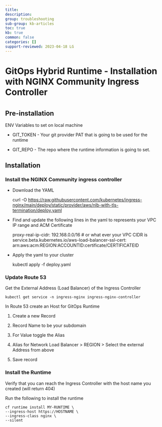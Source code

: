 ```yaml
---
title: 
description: 
group: troubleshooting
sub-group: kb-articles
toc: true
kb: true
common: false
categories: []
support-reviewed: 2023-04-18 LG
---
```


# GitOps Hybrid Runtime - Installation with NGINX Community Ingress Controller

#

## Pre-installation

ENV Variables to set on local machine

  * GIT_TOKEN - Your git provider PAT that is going to be used for the runtime

  * GIT_REPO - The repo where the runtime information is going to set.

## Installation

### Install the NGINX Community ingress controller

  * Download the YAML

    
    
    curl -O https://raw.githubusercontent.com/kubernetes/ingress-nginx/main/deploy/static/provider/aws/nlb-with-tls-termination/deploy.yaml

  * Find and update the following lines in the yaml to represents your VPC IP range and ACM Certificate 

    
    
    proxy-real-ip-cidr: 192.168.0.0/16 # or what ever your VPC CIDR is  
    service.beta.kubernetes.io/aws-load-balancer-ssl-cert: arn:aws:acm:REGION:ACCOUNTID:certificate/CERTIFICATEID

  * Apply the yaml to your cluster

    
    
    kubectl apply -f deploy.yaml

### Update Route 53

Get the External Address (Load Balancer) of the Ingress Controller

    
    
    kubectl get service -n ingress-nginx ingress-nginx-controller

In Route 53 create an Host for GitOps Runtime

  1. Create a new Record

  2. Record Name to be your subdomain

  3. For Value toggle the Alias

  4. Alias for Network Load Balancer > REGION > Select the external Address from above

  5. Save record

### Install the Runtime

Verify that you can reach the Ingress Controller with the host name you
created (will return 404)

Run the following to install the runtime

    
    
    cf runtime install MY-RUNTIME \  
    --ingress-host https://HOSTNAME \  
    --ingress-class nginx \  
    --silent

